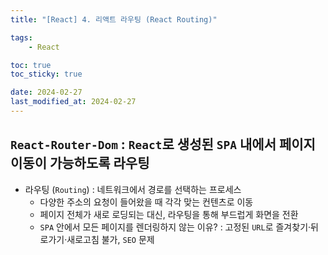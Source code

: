 ```yaml
---
title: "[React] 4. 리액트 라우팅 (React Routing)"

tags:
    - React

toc: true
toc_sticky: true

date: 2024-02-27
last_modified_at: 2024-02-27
---
```


## ```React-Router-Dom``` : ```React```로 생성된 ```SPA``` 내에서 페이지 이동이 가능하도록 라우팅

- 라우팅 (```Routing```) : 네트워크에서 경로를 선택하는 프로세스
  - 다양한 주소의 요청이 들어왔을 때 각각 맞는 컨텐츠로 이동
  - 페이지 전체가 새로 로딩되는 대신, 라우팅을 통해 부드럽게 화면을 전환
  - ```SPA``` 안에서 모든 페이지를 렌더링하지 않는 이유? : 고정된 ```URL```로 즐겨찾기·뒤로가기·새로고침 불가, ```SEO``` 문제

